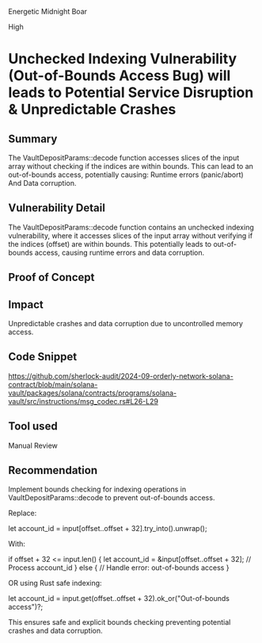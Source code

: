Energetic Midnight Boar

High

# Unchecked Indexing Vulnerability (Out-of-Bounds Access Bug) will leads to Potential Service Disruption & Unpredictable Crashes

## Summary

The VaultDepositParams::decode function accesses slices of the input array without checking if the indices are within bounds. This can lead to an out-of-bounds access, potentially causing:
Runtime errors (panic/abort) And Data corruption.

## Vulnerability Detail

The VaultDepositParams::decode function contains an unchecked indexing vulnerability, where it accesses slices of the input array without verifying if the indices (offset) are within bounds. This potentially leads to out-of-bounds access, causing runtime errors and data corruption.

## Proof of Concept 

## Impact 

Unpredictable crashes and data corruption due to uncontrolled memory access.

## Code Snippet

https://github.com/sherlock-audit/2024-09-orderly-network-solana-contract/blob/main/solana-vault/packages/solana/contracts/programs/solana-vault/src/instructions/msg_codec.rs#L26-L29

## Tool used 
Manual Review 

## Recommendation 

Implement bounds checking for indexing operations in VaultDepositParams::decode to prevent out-of-bounds access.

Replace:


let account_id = input[offset..offset + 32].try_into().unwrap();


With:


if offset + 32 <= input.len() {
    let account_id = &input[offset..offset + 32];
    // Process account_id
} else {
    // Handle error: out-of-bounds access
}


OR using Rust safe indexing:


let account_id = input.get(offset..offset + 32).ok_or("Out-of-bounds access")?;


This ensures safe and explicit bounds checking preventing potential crashes and data corruption.